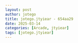 ```yaml
---
layout: post
author: jotego
title: jotego.jtyiear - 654aa29
date: 2025-03-14
categories: [Arcade, jtyiear]
tags: [jotego.jtyiear]
---
```


